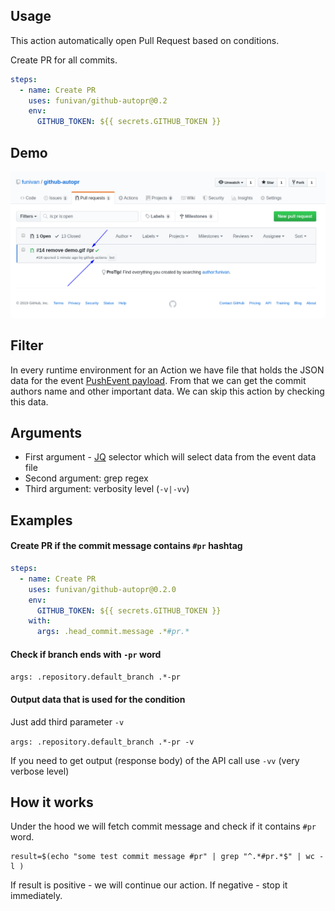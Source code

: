 ## Usage
This action automatically open Pull Request based on conditions.

Create PR for all commits.
```yaml
steps:
  - name: Create PR
    uses: funivan/github-autopr@0.2
    env:
      GITHUB_TOKEN: ${{ secrets.GITHUB_TOKEN }}
```

## Demo
![how it works](resources/demo.png)

## Filter
In every runtime environment for an Action we have file that holds the JSON 
data for the event [PushEvent payload](https://developer.github.com/v3/activity/events/types/#pushevent).
From that we can get the commit authors 
name and other important data. We can skip this action by checking this data.

## Arguments
- First argument - [JQ](https://stedolan.github.io/jq/) selector which will select data from the event data file
- Second argument: grep regex
- Third argument: verbosity level (`-v|-vv`)

## Examples
#### Create PR if the commit message contains `#pr` hashtag
```yaml
steps:
  - name: Create PR
    uses: funivan/github-autopr@0.2.0
    env:
      GITHUB_TOKEN: ${{ secrets.GITHUB_TOKEN }}
    with:
      args: .head_commit.message .*#pr.*
```
#### Check if branch ends with `-pr` word 
`args: .repository.default_branch .*-pr`

#### Output data that is used for the condition
Just add third parameter `-v`

`args: .repository.default_branch .*-pr -v`

If you need to get output (response body) of the API call use `-vv` (very verbose level)
 
## How it works
Under the hood we will fetch commit message and check if it contains `#pr` word.
```
result=$(echo "some test commit message #pr" | grep "^.*#pr.*$" | wc -l )
```
If result is positive - we will continue our action. If negative - stop it immediately.

